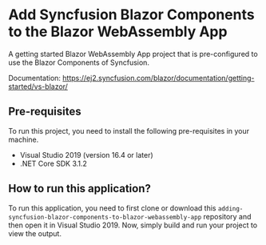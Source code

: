 # Add Syncfusion Blazor Components to the Blazor WebAssembly App
A getting started Blazor WebAssembly App project that is pre-configured to use the Blazor Components of Syncfusion.

Documentation: https://ej2.syncfusion.com/blazor/documentation/getting-started/vs-blazor/

## Pre-requisites
To run this project, you need to install the following pre-requisites in your machine.
* Visual Studio 2019 (version 16.4 or later)
* .NET Core SDK 3.1.2

## How to run this application?
To run this application, you need to first clone or download this `adding-syncfusion-blazor-components-to-blazor-webassembly-app` repository and then open it in Visual Studio 2019. Now, simply build and run your project to view the output.
